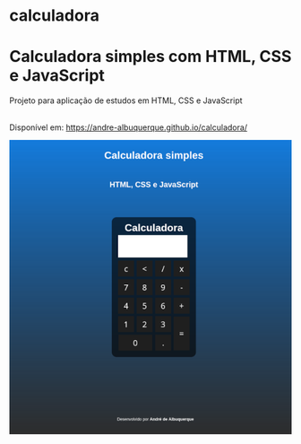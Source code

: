 # calculadora
<h1>Calculadora simples com HTML, CSS e JavaScript</h1>

Projeto para aplicação de estudos em HTML, CSS e JavaScript
<br /> 
<br /> 

Disponível em: https://andre-albuquerque.github.io/calculadora/

<img src='./media/Calculadora.png' alt="tela da calculadora"><img>
